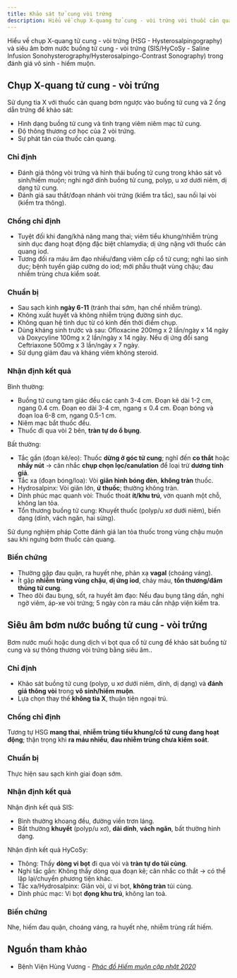 ```yaml
---
title: Khảo sát tử cung vòi trứng
description: Hiểu về chụp X-quang tử cung - vòi trứng với thuốc cản quan (HSG) và siêu âm bơm nước buồng tử cung-vòi trứng (SIS/HyCoSy).
---
```


Hiểu về chụp X-quang tử cung - vòi trứng (HSG - Hysterosalpingography) và siêu âm bơm nước buồng tử cung - vòi trứng (SIS/HyCoSy - Saline Infusion Sonohysterography/Hysterosalpingo-Contrast Sonography) trong đánh giá vô sinh - hiếm muộn.

## Chụp X-quang tử cung - vòi trứng

Sử dụng tia X với thuốc cản quang bơm ngược vào buồng tử cung và 2 ống dẫn trứng để khảo sát:

- Hình dạng buồng tử cung và tình trạng viêm niêm mạc tử cung.
- Độ thông thương cơ học của 2 vòi trứng.
- Sự phát tán của thuốc cản quang.

### Chỉ định

- Đánh giá thông vòi trứng và hình thái buồng tử cung trong khảo sát vô sinh/hiếm muộn; nghi ngờ dính buồng tử cung, polyp, u xơ dưới niêm, dị dạng tử cung.
- Đánh giá sau thắt/đoạn nhánh vòi trứng (kiểm tra tắc), sau nối lại vòi (kiểm tra thông).

### Chống chỉ định

- Tuyệt đối khi đang/khả năng mang thai; viêm tiểu khung/nhiễm trùng sinh dục đang hoạt động đặc biệt chlamydia; dị ứng nặng với thuốc cản quang iod.
- Tương đối ra máu âm đạo nhiều/đang viêm cấp cổ tử cung; nghi lao sinh dục; bệnh tuyến giáp cường do iod; mới phẫu thuật vùng chậu; đau nhiễm trùng chưa kiểm soát.

### Chuẩn bị

- Sau sạch kinh **ngày 6-11** (tránh thai sớm, hạn chế nhiễm trùng).
- Không xuất huyết và không nhiễm trùng đường sinh dục.
- Không quan hệ tình dục từ có kinh đến thời điểm chụp.
- Dùng kháng sinh trước và sau: Ofloxacine 200mg x 2 lần/ngày x 14 ngày và Doxycyline 100mg x 2 lần/ngày x 14 ngày. Nếu dị ứng đổi sang Ceftriaxone 500mg x 3 lần/ngày x 7 ngày.
- Sử dụng giảm đau và kháng viêm không steroid.

### Nhận định kết quả

Bình thường:

- Buồng tử cung tam giác đều các cạnh 3-4 cm. Đoạn kẽ dài 1-2 cm, ngang 0.4 cm. Đoạn eo dài 3-4 cm, ngang ≤ 0.4 cm. Đoạn bóng và đoạn loa 6-8 cm, ngang 0.5-1 cm.
- Niêm mạc bắt thuốc đều.
- Thuốc đi qua vòi 2 bên, **tràn tự do ổ bụng**.

Bất thường:

- Tắc gần (đoạn kẽ/eo): Thuốc **dừng ở góc tử cung**; nghĩ đến **co thắt** hoặc **nhầy nút** → cân nhắc **chụp chọn lọc/canulation** để loại trừ **dương tính giả**.
- Tắc xa (đoạn bóng/loa): Vòi **giãn hình bóng đèn**, **không tràn** thuốc.
- Hydrosalpinx: Vòi giãn lớn, **ứ thuốc**; thường không tràn.
- Dính phúc mạc quanh vòi: Thuốc thoát **ít/khu trú**, vờn quanh một chỗ, không lan tỏa.
- Tổn thương buồng tử cung: Khuyết thuốc (polyp/u xơ dưới niêm), biến dạng (dính, vách ngăn, hai sừng).

Sử dụng nghiệm pháp Cotte đánh giá lan tỏa thuốc trong vùng chậu muộn sau khi ngưng bơm thuốc cản quang.

### Biến chứng

- Thường gặp đau quặn, ra huyết nhẹ, phản xạ **vagal** (choáng váng).
- Ít gặp **nhiễm trùng vùng chậu**, **dị ứng iod**, chảy máu, **tổn thương/đâm thủng tử cung**.
- Theo dõi đau bụng, sốt, ra huyết âm đạo: Nếu đau bụng tăng dần, nghi ngờ viêm, áp-xe vòi trứng; 5 ngày còn ra máu cần nhập viện kiểm tra.

## Siêu âm bơm nước buồng tử cung - vòi trứng

Bơm nước muối hoặc dung dịch vi bọt qua cổ tử cung để khảo sát buồng tử cung và sự thông thương vòi trứng bằng siêu âm.. 

### Chỉ định

- Khảo sát buồng tử cung (polyp, u xơ dưới niêm, dính, dị dạng) và **đánh giá thông vòi** trong **vô sinh/hiếm muộn**.
- Lựa chọn thay thế **không tia X**, thuận tiện ngoại trú.

### Chống chỉ định

Tương tự HSG **mang thai**, **nhiễm trùng tiểu khung/cổ tử cung đang hoạt động**; thận trọng khi **ra máu nhiều**, **đau nhiễm trùng chưa kiểm soát**.

### Chuẩn bị

Thực hiện sau sạch kinh giai đoạn sớm.

### Nhận định kết quả

Nhận định kết quả SIS:

- Bình thường khoang đều, đường viền trơn láng.
- Bất thường **khuyết** (polyp/u xơ), **dải dính**, **vách ngăn**, bất thường hình dạng.

Nhận định kết quả HyCoSy:

- Thông: Thấy **dòng vi bọt** đi qua vòi và **tràn tự do túi cùng**.
- Nghi tắc gần: Không thấy dòng qua đoạn kẽ; cân nhắc co thắt → có thể lặp lại/chuyển phương tiện khác.
- Tắc xa/Hydrosalpinx: Giãn vòi, ứ vi bọt, **không tràn** túi cùng.
- Dính phúc mạc: Vi bọt **đọng khu trú**, không lan toả.

### Biến chứng

Nhẹ, hiếm đau quặn, choáng váng, ra huyết nhẹ, nhiễm trùng rất hiếm.

## Nguồn tham khảo

- Bệnh Viện Hùng Vương - [_Phác đồ Hiếm muộn cập nhật 2020_](https://bvhungvuong.vn/danh-cho-nhan-vien/phac-do-hiem-muon-cap-nhat-2020)